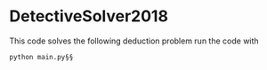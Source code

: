 # DetectiveSolver2018
This code solves the following deduction problem
run the code with
```
python main.py§§
```
